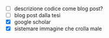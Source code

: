 - [ ] descrizione codice come blog post?
- [ ] blog post dalla tesi
- [x] google scholar
- [x] sistemare immagine che crolla male
